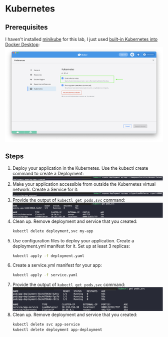# Kubernetes
## Prerequisites
I haven't installed [minikube](https://minikube.sigs.k8s.io/docs/start/) for this lab, I just used [built-in Kubernetes into Docker Desktop](https://docs.docker.com/desktop/kubernetes/): 
![Kubernetes enabled option in Docker Desktop](images/kuber.png)

## Steps
1. Deploy your application in the Kubernetes. Use the kubectl create command to create a Deployment:
    ![](images/kubectl-deploy.png)
2. Make your application accessible from outside the Kubernetes virtual network. Create a Service for it:
    ![](images/kubectl-svc.png)
3. Provide the output of `kubectl get pods,svc` command:
    ![](images/kubectl-initial.png)
4. Clean up. Remove deployment and service that you created: 
    ```bash
    kubectl delete deployment,svc my-app
    ```
5. Use configuration files to deploy your
application. Create a deployment.yml manifest for it. Set up at least 3 replicas:
    ```bash
    kubectl apply -f deployment.yaml 
    ```
6. Create a service.yml manifest for your app: 
    ```bash
    kubectl apply -f service.yaml 
    ```
7. Provide the output of `kubectl get pods,svc` command:
    ![](images/kubectl-final.png)
8. Clean up. Remove deployment and service that you created: 
    ```bash
    kubectl delete svc app-service
    kubectl delete deployment app-deployment
    ```
